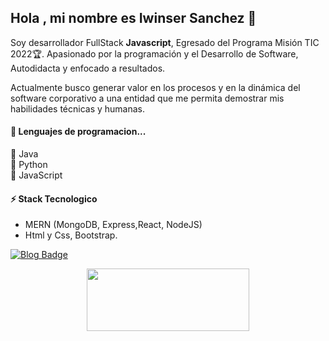 ## Hola , mi nombre es Iwinser Sanchez  :wave:

Soy desarrollador FullStack **Javascript**, Egresado del Programa Misión TIC 2022:trophy:. Apasionado
por la programación y el Desarrollo  de Software, Autodidacta y enfocado a resultados.

Actualmente busco generar valor en los procesos y en la dinámica del software corporativo a una entidad que me permita
demostrar mis habilidades técnicas y humanas.



#### :blue_heart: Lenguajes de programacion...


  
  :small_orange_diamond: Java <br>
  :small_blue_diamond: Python <br>
  :small_orange_diamond: JavaScript <br>
 
  


#### :zap: Stack Tecnologico
+ MERN (MongoDB, Express,React, NodeJS)
+ Html y Css, Bootstrap.


[![Blog Badge](https://img.shields.io/badge/Portafolio-iwinser.netlify.app-black)](https://iwinser.netlify.app/)

<p align="center">
  <img width="260" height="100" src="https://user-images.githubusercontent.com/77251836/209884092-ec32bcf0-3e05-4633-972d-2f13afba4de6.svg">
</p>
